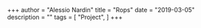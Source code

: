 +++
author = "Alessio Nardin"
title = "Rops"
date = "2019-03-05"
description = ""
tags = [
    "Project",
]
+++
